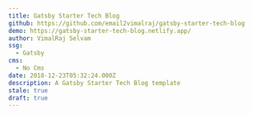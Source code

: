 ```yaml
---
title: Gatsby Starter Tech Blog
github: https://github.com/email2vimalraj/gatsby-starter-tech-blog
demo: https://gatsby-starter-tech-blog.netlify.app/
author: VimalRaj Selvam
ssg:
  - Gatsby
cms:
  - No Cms
date: 2018-12-23T05:32:24.000Z
description: A Gatsby Starter Tech Blog template
stale: true
draft: true
---
```

